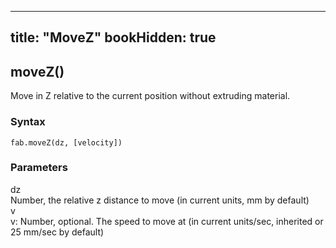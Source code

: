 
---
title: "MoveZ"
bookHidden: true
---

<h2 class="ref-header">moveZ()</h2>
Move in Z relative to the current position without extruding material.

### Syntax
```
fab.moveZ(dz, [velocity])
```

### Parameters
<div class="grid-container">
 <div class="grid-item">dz</div>
 <div class="grid-item">Number, the relative z distance to move (in current units, mm by default)</div>

 <div class="grid-item">v</div>
 <div class="grid-item">v: Number, optional. The speed to move at (in current units/sec, inherited or 25 mm/sec by default)</div>
</div>
